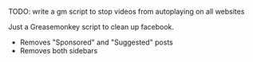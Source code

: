 TODO: write a gm script to stop videos from autoplaying on all websites

Just a Greasemonkey script to clean up facebook.

* Removes "Sponsored" and "Suggested" posts
* Removes both sidebars